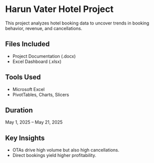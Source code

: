 # Harun Vater Hotel Project

This project analyzes hotel booking data to uncover trends in booking behavior, revenue, and cancellations.

## Files Included
- Project Documentation (.docx)
- Excel Dashboard (.xlsx)

## Tools Used
- Microsoft Excel
- PivotTables, Charts, Slicers

## Duration
May 1, 2025 – May 21, 2025

## Key Insights
- OTAs drive high volume but also high cancellations.
- Direct bookings yield higher profitability.
